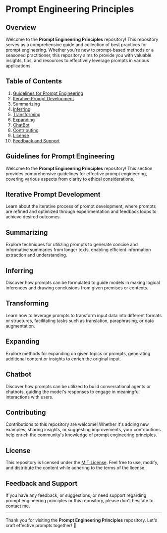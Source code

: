 # Prompt Engineering Principles

## Overview
Welcome to the **Prompt Engineering Principles** repository! This repository serves as a comprehensive guide and collection of best practices for prompt engineering. Whether you're new to prompt-based methods or a seasoned practitioner, this repository aims to provide you with valuable insights, tips, and resources to effectively leverage prompts in various applications.

## Table of Contents
1. [Guidelines for Prompt Engineering](#guidelines-for-prompt-engineering)
2. [Iterative Prompt Development](#iterative-prompt-development)
3. [Summarizing](#summarizing)
4. [Inferring](#inferring)
5. [Transforming](#transforming)
6. [Expanding](#expanding)
7. [ChatBot](#chatbot)
8. [Contributing](#contributing)
9. [License](#license)
10. [Feedback and Support](#feedback-and-support)

## Guidelines for Prompt Engineering
Welcome to the **Prompt Engineering Principles** repository! This section provides comprehensive guidelines for effective prompt engineering, covering various aspects from clarity to ethical considerations.

## Iterative Prompt Development
Learn about the iterative process of prompt development, where prompts are refined and optimized through experimentation and feedback loops to achieve desired outcomes.

## Summarizing
Explore techniques for utilizing prompts to generate concise and informative summaries from longer texts, enabling efficient information extraction and understanding.

## Inferring
Discover how prompts can be formulated to guide models in making logical inferences and drawing conclusions from given premises or contexts.

## Transforming
Learn how to leverage prompts to transform input data into different formats or structures, facilitating tasks such as translation, paraphrasing, or data augmentation.

## Expanding
Explore methods for expanding on given topics or prompts, generating additional content or insights to enrich the original input.

## Chatbot
Discover how prompts can be utilized to build conversational agents or chatbots, guiding the model's responses to engage in meaningful interactions with users.

## Contributing
Contributions to this repository are welcome! Whether it's adding new examples, sharing insights, or suggesting improvements, your contributions help enrich the community's knowledge of prompt engineering principles.

## License
This repository is licensed under the [MIT License](LICENSE). Feel free to use, modify, and distribute the content while adhering to the terms of the license.

## Feedback and Support
If you have any feedback, or suggestions, or need support regarding prompt engineering principles or this repository, please don't hesitate to [contact me](mailto:kunalparkhade@gmail.com).

---

Thank you for visiting the **Prompt Engineering Principles** repository. Let's craft effective prompts together! 🚀

